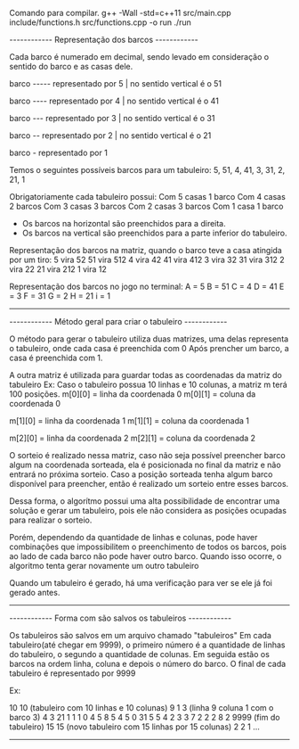 
Comando para compilar.
g++ -Wall -std=c++11 src/main.cpp include/functions.h src/functions.cpp -o run
./run


------------ Representação dos barcos ------------


Cada barco é numerado em decimal, sendo levado em consideração o sentido do barco e as casas dele.

barco ----- representado por 5 | no sentido vertical é o 51

barco ---- representado por 4 | no sentido vertical é o 41

barco --- representado por 3 | no sentido vertical é o 31

barco -- representado por 2 | no sentido vertical é o 21

barco - representado por 1

Temos o seguintes possíveis barcos para um tabuleiro: 5, 51, 4, 41, 3, 31, 2, 21, 1

Obrigatoriamente cada tabuleiro possui:
Com 5 casas 1 barco
Com 4 casas 2 barcos
Com 3 casas 3 barcos
Com 2 casas 3 barcos
Com 1 casa 1 barco

- Os barcos na horizontal são preenchidos para a direita.
- Os barcos na vertical são preenchidos para a parte inferior do tabuleiro.


Representação dos barcos na matriz, quando o barco teve a casa atingida por um tiro:
5   vira  52
51  vira  512
4   vira  42
41  vira  412
3   vira  32
31  vira  312
2   vira  22
21  vira  212
1   vira  12


Representação dos barcos no jogo no terminal:
A = 5
B = 51
C = 4
D = 41
E = 3
F = 31
G = 2
H = 21
i = 1


------------------------------------------------------------



------------ Método geral para criar o tabuleiro ------------

O método para gerar o tabuleiro utiliza duas matrizes, uma delas representa o tabuleiro, onde cada casa é preenchida com 0
Após prencher um barco, a casa é preenchida com 1.

A outra matriz é utilizada para guardar todas as coordenadas da matriz do tabuleiro
Ex:
Caso o tabuleiro possua 10 linhas e 10 colunas, a matriz m terá 100 posições.
m[0][0] = linha da coordenada 0
m[0][1] = coluna da coordenada 0

m[1][0] = linha da coordenada 1
m[1][1] = coluna da coordenada 1

m[2][0] = linha da coordenada 2
m[2][1] = coluna da coordenada 2

O sorteio é realizado nessa matriz, caso não seja possível preencher barco algum na coordenada sorteada, ela é posicionada
no final da matriz e não entrará no próxima sorteio.
Caso a posição sorteada tenha algum barco disponível para preencher, então é realizado um sorteio entre esses barcos.

Dessa forma, o algorítmo possui uma alta possibilidade de encontrar uma solução e gerar um tabuleiro, pois ele não considera
as posições ocupadas para realizar o sorteio.

Porém, dependendo da quantidade de linhas e colunas, pode haver combinações que impossibilitem o preenchimento de todos os barcos, pois ao lado de cada barco não pode haver outro barco. Quando isso ocorre, o algoritmo tenta gerar novamente um outro tabuleiro

Quando um tabuleiro é gerado, há uma verificação para ver se ele já foi gerado antes.

------------------------------------------------------------


------------ Forma com são salvos os tabuleiros ------------

Os tabuleiros são salvos em um arquivo chamado "tabuleiros"
Em cada tabuleiro(até chegar em 9999), o primeiro número é a quantidade de linhas do tabuleiro, o segundo a quantidade de colunas.
Em seguida estão os barcos na ordem linha, coluna e depois o número do barco.
O final de cada tabuleiro é representado por 9999

Ex:

10 10 (tabuleiro com 10 linhas e 10 colunas)
9 1 3 (linha 9 coluna 1 com o barco 3)
4 3 21
1 1 1
0 4 5
8 5 4
5 0 31
5 5 4
2 3 3
7 2 2
2 8 2
9999  (fim do tabuleiro)
15 15 (novo tabuleiro com 15 linhas por 15 colunas)
2 2 1
...



------------------------------------------------------------